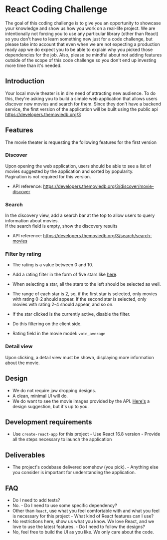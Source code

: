 # React Coding Challenge

The goal of this coding challenge is to give you an opportunity to showcase your knowledge and show us how you work on a real-life project.
We are intentionally not forcing you to use any particular library (other than React) so you don't have to learn something new just for a code challenge, but please take into account that even when we are not expecting a production ready app we do expect you to be able to explain why you picked those dependencies for the job.
Also, please be mindful about not adding features outside of the scope of this code challenge so you don't end up investing more time than it's needed.

## Introduction

Your local movie theater is in dire need of attracting new audience.
To do this, they're asking you to build a simple web application that allows users discover new movies and search for them.
Since they don't have a backend service, the first version of the application will be built using the public api https://developers.themoviedb.org/3

## Features

The movie theater is requesting the following features for the first version

### Discover

Upon opening the web application, users should be able to see a list of movies suggested by the application and sorted by popularity. <br> Pagination is not required for this version.

- API reference: https://developers.themoviedb.org/3/discover/movie-discover

### Search

In the discovery view, add a search bar at the top to allow users to query information about movies. <br> If the search field is empty, show the discovery results

- API reference: https://developers.themoviedb.org/3/search/search-movies

### Filter by rating

- The rating is a value between 0 and 10. 
- Add a rating filter in the form of five stars like [here](https://dribbble.com/shots/1053518-Filters).
- When selecting a star, all the stars to the left should be selected as well. 
- The range of each star is 2, so, if the first star is selected, only movies with rating 0-2 should appear. If the second star is selected, only movies with rating 2-4 should appear, and so on. 
- If the star clicked is the currently active, disable the filter. 
- Do this filtering on the client side.

- Rating field in the movie model: `vote_average`

### Detail view

Upon clicking, a detail view must be shown, displaying more information about the movie.

## Design

- We do not require jaw dropping designs. 
- A clean, minimal UI will do. 
- We do want to see the movie images provided by the API.
[Here's](https://dribbble.com/shots/1682568-Flixus-Homepage-WIP/attachments/266476) a design suggestion, but it's up to you.

## Development requirements

- Use `create-react-app` for this project - Use React 16.8 version - Provide all the steps necessary to launch the application

## Deliverables

- The project's codebase delivered somehow (you pick). - Anything else you consider is important for understanding the application.

## FAQ

- Do I need to add tests?
- No. - Do I need to use some specific dependency?
- Other than `React`, use what you feel comfortable with and what you feel is necessary for this project - What kind of React features can I use?
- No restrictions here, show us what you know. We love React, and we love to use the latest features. - Do I need to follow the designs?
- No, feel free to build the UI as you like. We only care about the code.
